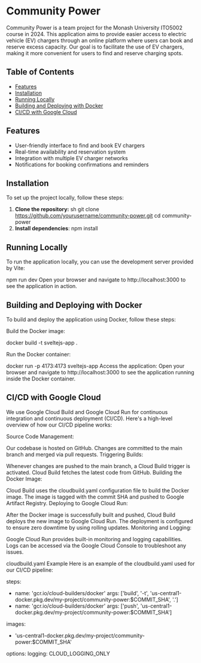 # Community Power

Community Power is a team project for the Monash University ITO5002 course in 2024. This application aims to provide easier access to electric vehicle (EV) chargers through an online platform where users can book and reserve excess capacity. Our goal is to facilitate the use of EV chargers, making it more convenient for users to find and reserve charging spots.

## Table of Contents

- [Features](#features)
- [Installation](#installation)
- [Running Locally](#running-locally)
- [Building and Deploying with Docker](#building-and-deploying-with-docker)
- [CI/CD with Google Cloud](#cicd-with-google-cloud)

## Features

- User-friendly interface to find and book EV chargers
- Real-time availability and reservation system
- Integration with multiple EV charger networks
- Notifications for booking confirmations and reminders

## Installation

To set up the project locally, follow these steps:

1. **Clone the repository:**
   sh
   git clone https://github.com/yourusername/community-power.git
   cd community-power
2. **Install dependencies**:
npm install

## Running Locally
To run the application locally, you can use the development server provided by Vite:

npm run dev
Open your browser and navigate to http://localhost:3000 to see the application in action.

## Building and Deploying with Docker
To build and deploy the application using Docker, follow these steps:

Build the Docker image:

docker build -t sveltejs-app .

Run the Docker container:

docker run -p 4173:4173 sveltejs-app
Access the application:
Open your browser and navigate to http://localhost:3000 to see the application running inside the Docker container.

## CI/CD with Google Cloud
We use Google Cloud Build and Google Cloud Run for continuous integration and continuous deployment (CI/CD). Here's a high-level overview of how our CI/CD pipeline works:

Source Code Management:

Our codebase is hosted on GitHub.
Changes are committed to the main branch and merged via pull requests.
Triggering Builds:

Whenever changes are pushed to the main branch, a Cloud Build trigger is activated.
Cloud Build fetches the latest code from GitHub.
Building the Docker Image:

Cloud Build uses the cloudbuild.yaml configuration file to build the Docker image.
The image is tagged with the commit SHA and pushed to Google Artifact Registry.
Deploying to Google Cloud Run:

After the Docker image is successfully built and pushed, Cloud Build deploys the new image to Google Cloud Run.
The deployment is configured to ensure zero downtime by using rolling updates.
Monitoring and Logging:

Google Cloud Run provides built-in monitoring and logging capabilities.
Logs can be accessed via the Google Cloud Console to troubleshoot any issues.

cloudbuild.yaml Example
Here is an example of the cloudbuild.yaml used for our CI/CD pipeline:

steps:
  - name: 'gcr.io/cloud-builders/docker'
    args: ['build', '-t', 'us-central1-docker.pkg.dev/my-project/community-power:$COMMIT_SHA', '.']
  - name: 'gcr.io/cloud-builders/docker'
    args: ['push', 'us-central1-docker.pkg.dev/my-project/community-power:$COMMIT_SHA']

images:
  - 'us-central1-docker.pkg.dev/my-project/community-power:$COMMIT_SHA'

options:
  logging: CLOUD_LOGGING_ONLY
